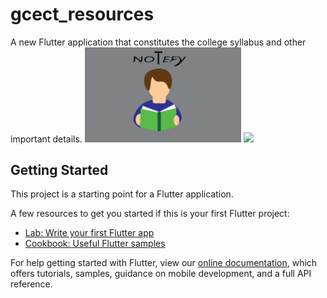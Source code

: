# gcect_resources

A new Flutter application that constitutes the college syllabus and other important details. 
<img src="assets/appMockups/notefy.svg" width="250">
<img src="assets/appMockups/app.mp4">

## Getting Started
This project is a starting point for a Flutter application.

A few resources to get you started if this is your first Flutter project:

- [Lab: Write your first Flutter app](https://flutter.dev/docs/get-started/codelab)
- [Cookbook: Useful Flutter samples](https://flutter.dev/docs/cookbook)

For help getting started with Flutter, view our
[online documentation](https://flutter.dev/docs), which offers tutorials,
samples, guidance on mobile development, and a full API reference.
